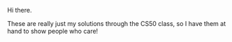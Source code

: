 Hi there.

These are really just my solutions through the CS50 class, so I have them at hand to show people who care!
